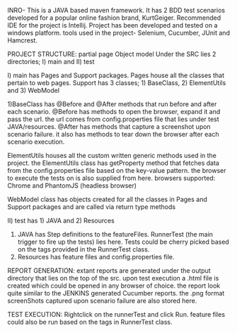 INRO- This is a JAVA based maven framework. It has 2 BDD test scenarios developed for a popular online fashion brand, KurtGeiger. Recommended IDE for the project is Intellij. Project has been developed and tested on a windows platform. tools used in the project- Selenium, Cucumber, JUnit and Hamcrest.


PROJECT STRUCTURE: partial page Object model
Under the SRC lies 2 directories; I) main and II) test

I) main has Pages and Support packages. Pages house all the classes that pertain to web pages. Support has 3 classes; 1) BaseClass, 2) ElementUtils and 3) WebModel

1)BaseClass has @Before and @After methods that run before and after each scenario. @Before has methods to open the browser, expand it and pass the url. the url comes from config.properties file that lies under test JAVA/resources. @After has methods that capture a screenshot upon scenario failure. it also has methods to tear down the browser after each scenario execution.

ElementUtils houses all the custom written generic methods used in the project. the ElementUtils class has getProperty method that fetches data from the config.properties file based on the key-value pattern. the browser to execute the tests on is also supplied from here. browsers supported: Chrome and PhantomJS (headless browser)

WebModel class has objects created for all the classes in Pages and Support packages and are called via return type methods

II) test has 1) JAVA and 2) Resources

1) JAVA has Step definitions to the featureFiles. RunnerTest (the main trigger to fire up the tests) lies here. Tests could be cherry picked based on the tags provided in the RunnerTest class.
2) Resources has feature files and config.properties file.

REPORT GENERATION: extant reports are generated under the output directory that lies on the top of the src. upon test execution a .html file is created which could be opened in any browser of choice. the report look quite similar to the JENKINS generated Cucumber reports. the .png format screenShots captured upon scenario failure are also stored here.

TEST EXECUTION: Rightclick on the runnerTest and click Run. feature files could also be run based on the tags in RunnerTest class. 

